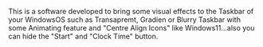 This is a software developed to bring some visual effects to the Taskbar of your WindowsOS such as Transapremt, Gradien or Blurry Taskbar with some Animating feature and "Centre Align Icons" like Windows11...also you can hide the "Start" and "Clock Time" button.
